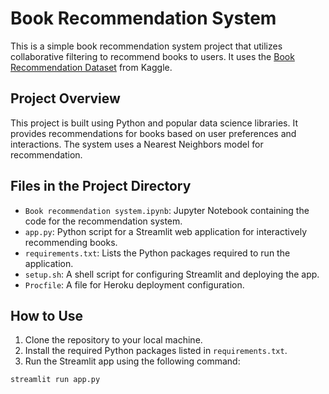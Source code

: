 # Book Recommendation System

This is a simple book recommendation system project that utilizes collaborative filtering to recommend books to users. It uses the [Book Recommendation Dataset](https://www.kaggle.com/arashnic/book-recommendation-dataset) from Kaggle.

## Project Overview

This project is built using Python and popular data science libraries. It provides recommendations for books based on user preferences and interactions. The system uses a Nearest Neighbors model for recommendation.

## Files in the Project Directory

- `Book recommendation system.ipynb`: Jupyter Notebook containing the code for the recommendation system.
- `app.py`: Python script for a Streamlit web application for interactively recommending books.
- `requirements.txt`: Lists the Python packages required to run the application.
- `setup.sh`: A shell script for configuring Streamlit and deploying the app.
- `Procfile`: A file for Heroku deployment configuration.

## How to Use

1. Clone the repository to your local machine.
2. Install the required Python packages listed in `requirements.txt`.
3. Run the Streamlit app using the following command:

```bash
streamlit run app.py
